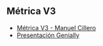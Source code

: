 ## Métrica V3
<ul>
  
  <li>
    <a href = "https://manuel.cillero.es/doc/metodologia/metrica-3">Métrica V3 - Manuel Cillero</a>
  </li>
  
  <li>
    <a href="https://view.genial.ly/5db972cf855d4b0f8758bbf3/presentation-metrica-v3">Presentación Genially</a>
  </li>
  
</ul>
